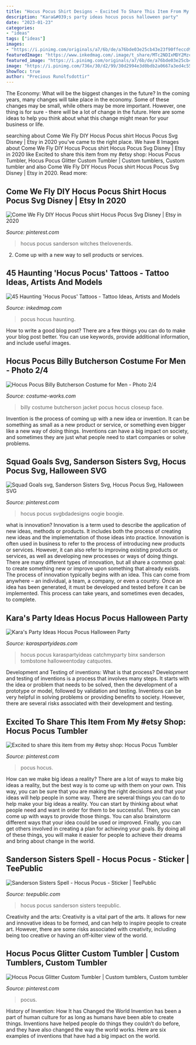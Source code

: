 ```yaml
---
title: "Hocus Pocus Shirt Designs ~ Excited To Share This Item From My #etsy Shop: Hocus Pocus Tumbler"
description: "Kara&#039;s party ideas hocus pocus halloween party"
date: "2023-01-23"
categories:
- "ideas"
tags: ["ideas"]
images:
- "https://i.pinimg.com/originals/a7/6b/de/a76bde03e25cb43e23f90ffeccd9a5e9.jpg"
featuredImage: "https://www.inkedmag.com/.image/t_share/MTc2NDIxMDY2MzcyMDMxNjc4/hocus-pocus-fb.jpg"
featured_image: "https://i.pinimg.com/originals/a7/6b/de/a76bde03e25cb43e23f90ffeccd9a5e9.jpg"
image: "https://i.pinimg.com/736x/30/d2/99/30d2994e3d0bdb2a0667a3ed4c5578ca.jpg"
ShowToc: true
author: "Precious Runolfsdottir"
---
```



The Economy: What will be the biggest changes in the future?
In the coming years, many changes will take place in the economy. Some of these changes may be small, while others may be more important. However, one thing is for sure - there will be a lot of change in the future. Here are some ideas to help you think about what this change might mean for your business or life.

	

		
searching about Come We Fly DIY Hocus Pocus shirt Hocus Pocus Svg Disney | Etsy in 2020 you've came to the right place. We have 8 Images about Come We Fly DIY Hocus Pocus shirt Hocus Pocus Svg Disney | Etsy in 2020 like Excited to share this item from my #etsy shop: Hocus Pocus Tumbler, Hocus Pocus Glitter Custom Tumbler | Custom tumblers, Custom tumbler and also Come We Fly DIY Hocus Pocus shirt Hocus Pocus Svg Disney | Etsy in 2020. Read more:
		
    
## Come We Fly DIY Hocus Pocus Shirt Hocus Pocus Svg Disney | Etsy In 2020

<img loading=lazy src="https://i.pinimg.com/736x/30/d2/99/30d2994e3d0bdb2a0667a3ed4c5578ca.jpg" onerror="this.onerror=null;this.src='https://tse2.mm.bing.net/th?id=OIP.vuTeU2MdhoU-n4yztECF8gHaIi&amp;pid=15.1';" alt="Come We Fly DIY Hocus Pocus shirt Hocus Pocus Svg Disney | Etsy in 2020">

_Source: pinterest.com_

>hocus pocus sanderson witches thelovenerds. 

	

2. Come up with a new way to sell products or services.

    
## 45 Haunting &#039;Hocus Pocus&#039; Tattoos - Tattoo Ideas, Artists And Models

<img loading=lazy src="https://www.inkedmag.com/.image/t_share/MTc2NDIxMDY2MzcyMDMxNjc4/hocus-pocus-fb.jpg" onerror="this.onerror=null;this.src='https://tse2.mm.bing.net/th?id=OIP.IXk5ZiqBB1mlhddHme3kkQHaD4&amp;pid=15.1';" alt="45 Haunting &#039;Hocus Pocus&#039; Tattoos - Tattoo Ideas, Artists and Models">

_Source: inkedmag.com_

>pocus hocus haunting. 

	

How to write a good blog post?
There are a few things you can do to make your blog post better. You can use keywords, provide additional information, and include useful images.

    
## Hocus Pocus Billy Butcherson Costume For Men - Photo 2/4

<img loading=lazy src="https://photos.costume-works.com/full/billy_butcherson1.jpg" onerror="this.onerror=null;this.src='https://tse1.mm.bing.net/th?id=OIP.Vp2V0GQ1YHHikQcjAQaGnwHaJ3&amp;pid=15.1';" alt="Hocus Pocus Billy Butcherson Costume for Men - Photo 2/4">

_Source: costume-works.com_

>billy costume butcherson jacket pocus hocus closeup face. 

	

Invention is the process of coming up with a new idea or invention. It can be something as small as a new product or service, or something even bigger like a new way of doing things. Inventions can have a big impact on society, and sometimes they are just what people need to start companies or solve problems.

    
## Squad Goals Svg, Sanderson Sisters Svg, Hocus Pocus Svg, Halloween SVG

<img loading=lazy src="https://i.pinimg.com/736x/f2/82/a9/f282a96ea5fc1c368d2664633e613647.jpg" onerror="this.onerror=null;this.src='https://tse1.mm.bing.net/th?id=OIP.XAMY-t51hfbqMRggsClrUQHaHa&amp;pid=15.1';" alt="Squad Goals svg, Sanderson Sisters Svg, Hocus Pocus Svg, Halloween SVG">

_Source: pinterest.com_

>hocus pocus svgbdadesigns oogie boogie. 

	

what is innovation?
Innovation is a term used to describe the application of new ideas, methods or products. It includes both the process of creating new ideas and the implementation of those ideas into practice. Innovation is often used in business to refer to the process of introducing new products or services. However, it can also refer to improving existing products or services, as well as developing new processes or ways of doing things.
There are many different types of innovation, but all share a common goal: to create something new or improve upon something that already exists. The process of innovation typically begins with an idea. This can come from anywhere – an individual, a team, a company, or even a country. Once an idea has been generated, it must be developed and tested before it can be implemented. This process can take years, and sometimes even decades, to complete.

    
## Kara&#039;s Party Ideas Hocus Pocus Halloween Party

<img loading=lazy src="https://karaspartyideas.com/wp-content/uploads/2014/10/hocus17-624x936.jpeg" onerror="this.onerror=null;this.src='https://tse1.mm.bing.net/th?id=OIP.ql-PHNctbgz8snnaj2Z_hgHaLH&amp;pid=15.1';" alt="Kara&#039;s Party Ideas Hocus Pocus Halloween Party">

_Source: karaspartyideas.com_

>hocus pocus karaspartyideas catchmyparty binx sanderson tombstone halloweentoday catquotes. 

	

Development and Testing of inventions: What is that process?
Development and testing of inventions is a process that involves many steps. It starts with the idea or problem that needs to be solved, then the development of a prototype or model, followed by validation and testing. Inventions can be very helpful in solving problems or providing benefits to society. However, there are several risks associated with their development and testing.

    
## Excited To Share This Item From My #etsy Shop: Hocus Pocus Tumbler

<img loading=lazy src="https://i.pinimg.com/originals/a7/6b/de/a76bde03e25cb43e23f90ffeccd9a5e9.jpg" onerror="this.onerror=null;this.src='https://tse4.mm.bing.net/th?id=OIP.SA38M5C-MzcpH62Xswhk3gHaJ4&amp;pid=15.1';" alt="Excited to share this item from my #etsy shop: Hocus Pocus Tumbler">

_Source: pinterest.com_

>pocus hocus. 

	

How can we make big ideas a reality?
There are a lot of ways to make big ideas a reality, but the best way is to come up with them on your own. This way, you can be sure that you are making the right decisions and that your ideas will help people in some way. There are several things you can do to help make your big ideas a reality. You can start by thinking about what people need and want in order for them to be successful. Then, you can come up with ways to provide those things. You can also brainstorm different ways that your idea could be used or improved. Finally, you can get others involved in creating a plan for achieving your goals. By doing all of these things, you will make it easier for people to achieve their dreams and bring about change in the world.

    
## Sanderson Sisters Spell - Hocus Pocus - Sticker | TeePublic

<img loading=lazy src="https://res.cloudinary.com/teepublic/image/private/s--xBbi3rbs--/t_Preview/b_rgb:191919,c_lpad,f_jpg,h_630,q_90,w_1200/v1506986710/production/designs/1944932_1.jpg" onerror="this.onerror=null;this.src='https://tse3.mm.bing.net/th?id=OIP.Alfheoaw9_W3Ic0giuldFgHaD4&amp;pid=15.1';" alt="Sanderson Sisters Spell - Hocus Pocus - Sticker | TeePublic">

_Source: teepublic.com_

>hocus pocus sanderson sisters teepublic. 

	

Creativity and the arts:
Creativity is a vital part of the arts. It allows for new and innovative ideas to be formed, and can help to inspire people to create art. However, there are some risks associated with creativity, including being too creative or having an off-kilter view of the world.

    
## Hocus Pocus Glitter Custom Tumbler | Custom Tumblers, Custom Tumbler

<img loading=lazy src="https://i.pinimg.com/736x/49/34/50/493450433c87c40ee703bba8f2aad3e5.jpg" onerror="this.onerror=null;this.src='https://tse2.mm.bing.net/th?id=OIP.4HA5R35jVW-qfbrUxTW3WQHaOA&amp;pid=15.1';" alt="Hocus Pocus Glitter Custom Tumbler | Custom tumblers, Custom tumbler">

_Source: pinterest.com_

>pocus. 

	

History of Invention: How It has Changed the World
Invention has been a part of human culture for as long as humans have been able to create things. Inventions have helped people do things they couldn’t do before, and they have also changed the way the world works. Here are six examples of inventions that have had a big impact on the world.

